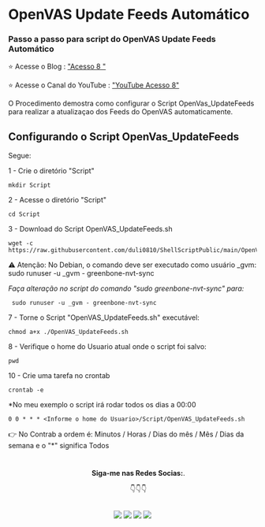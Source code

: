 # OpenVAS Update Feeds Automático

### Passo a passo para script do OpenVAS Update Feeds Automático ####

⭐ Acesse o Blog : ["Acesso 8 "](https://acesso8.blogspot.com)

⭐ Acesse o Canal do YouTube : ["YouTube Acesso 8"](http://www.youtube.com/channel/UCh6CzOE6aWxy_5RYG4To88g?sub_confirmation=1)

O Procedimento demostra como configurar o Script OpenVas_UpdateFeeds para realizar a atualizaçao dos Feeds do OpenVAS automaticamente. 

## Configurando o Script OpenVas_UpdateFeeds

Segue: 

1 - Crie o diretório "Script"

    mkdir Script

2 - Acesse o diretório "Script"

    cd Script

3 - Download do Script OpenVAS_UpdateFeeds.sh
    
    wget -c https://raw.githubusercontent.com/duli0810/ShellScriptPublic/main/OpenVAS/OpenVAS%20Update%20Feeds/OpenVAS_UpdateFeeds.sh

⚠️ Atenção: No Debian, o comando deve ser executado como usuário _gvm: sudo runuser -u _gvm - greenbone-nvt-sync 
         
   *Faça alteração no script do comando "sudo greenbone-nvt-sync" para:* 
         
     sudo runuser -u _gvm - greenbone-nvt-sync

7 - Torne o Script "OpenVAS_UpdateFeeds.sh" executável:

    chmod a+x ./OpenVAS_UpdateFeeds.sh
    
8 - Verifique o home do Usuario atual onde o script foi salvo:

    pwd
    
10 - Crie uma tarefa no crontab

    crontab -e
    
*No meu exemplo o script irá rodar todos os dias a 00:00  
    
    0 0 * * * <Informe o home do Usuario>/Script/OpenVAS_UpdateFeeds.sh
   
👉 No Contrab a ordem é:  Minutos / Horas / Dias do mês / Mês / Dias da semana  e o "*" significa Todos 

   

#

<ul align="center"> 
  <p><b>Siga-me nas Redes Socias:</b>.</p>

  <p>👇👇👇</p>
</ul>  
  
 ##
<div align="center"> 
  <a href = "https://acesso8.blogspot.com/"><img src="https://i.imgur.com/T01dNPP.png" target="_blank"></a>
  <a href="http://www.youtube.com/channel/UCh6CzOE6aWxy_5RYG4To88g?sub_confirmation=1" target="_blank"><img src="https://i.imgur.com/Hp8VxZO.png" target="_blank"></a>
  <a href="https://twitter.com/8Acesso" target="_blank"><img src="https://i.imgur.com/NQZ8fjf.png" target="_blank"></a>
  <a href="https://www.linkedin.com/in/eduardo-rodrigues-da-silva-78895a25/" target="_blank"><img src="https://i.imgur.com/FRMLFvm.png" target="_blank"></a>
</div>
